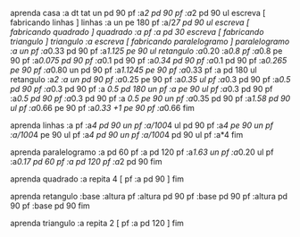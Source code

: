 aprenda casa :a
dt
tat
un
pd 90
pf :a*2
pd 90
pf :a*2
pd 90
ul
escreva [ fabricando linhas ]
linhas :a
un
pe 180
pf :a/2*7
pd 90
ul
escreva [ fabricando quadrado ]
quadrado :a
pf :a
pd 30
escreva [ fabricando triangulo ]
triangulo :a
escreva [ fabricando paralelogramo ]
paralelogramo :a
un
pf :a*0.33
pd 90
pf :a*1.125
pe 90
ul
retangulo  :a*0.20 :a*0.8 
pf :a*0.8
pe 90
pf :a*0.075
pd 90
pf :a*0.1
pd 90
pf :a*0.34
pd 90
pf :a*0.1
pd 90
pf :a*0.265
pe 90
pf :a*0.80
un
pd 90
pf :a*1.1245
pe 90
pf :a*0.33
pf :a
pd 180
ul
retangulo :a*2 :a
un
pd 90
pf :a*0.25
pe 90
pf :a*0.35
ul
pf :a*0.3
pd 90
pf :a*0.5
pd 90
pf :a*0.3
pd 90
pf :a *0.5
pd 180
un
pf :a
pe 90
ul
pf :a*0.3
pd 90
pf :a*0.5
pd 90
pf :a*0.3
pd 90
pf :a *0.5
pe 90
un
pf :a*0.35
pd 90
pf :a*1.58
pd 90
ul
pf :a*0.66
pe 90
pf :a*0.33 +1
pe 90
pf :a*0.66
fim

aprenda linhas :a
pf :a*4
pd 90
un
pf :a/100*4
ul
pd 90
pf :a*4
pe 90
un
pf :a/100*4
pe 90
ul
pf :a*4
pd 90
un
pf :a/100*4
pd 90
ul
pf :a*4
fim

aprenda paralelogramo :a
pd 60
pf :a
pd 120
pf :a*1.63
un
pf :a*0.20
ul
pf :a*0.17
pd 60
pf :a
pd 120
pf :a*2
pd 90
fim

aprenda quadrado :a
repita 4 [ pf :a pd 90 ]
fim

aprenda retangulo :base :altura
pf :altura
pd 90
pf :base
pd 90
pf :altura
pd 90
pf :base
pd 90
fim

aprenda triangulo :a
repita 2 [ pf :a pd 120 ]
fim
